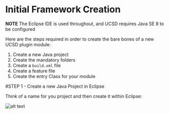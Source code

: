 # Initial Framework Creation

**NOTE** The Eclipse IDE is used throughout, and UCSD requires Java SE 8 to be configured

Here are the steps required in order to create the bare bones of a new UCSD plugin module:

 1. Create a new Java project
 2. Create the mandatory folders
 3. Create a ```build.xml``` file
 4. Create a feature file
 5. Create the entry Class for your module


#STEP 1 -  Create a new Java Project in Eclipse

Think of a name for you project and then create it within Eclipse:

![alt text](https://github.com/rwhitear42/UCS_Director_Open_Automation_From_Scratch/docs/initial_framework/images/new_java_project.png "Creating a new project")
